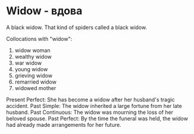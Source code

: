 # Widow - вдова

A black widow.
That kind of spiders called a black widow.



Collocations with "widow":

1. widow woman
2. wealthy widow
3. war widow
4. young widow 
5. grieving widow
6. remarried widow
7. widowed mother

Present Perfect: She has become a widow after her husband's tragic accident.
Past Simple: The widow inherited a large fortune from her late husband.
Past Continuous: The widow was mourning the loss of her beloved spouse.
Past Perfect: By the time the funeral was held, the widow had already made arrangements for her future.